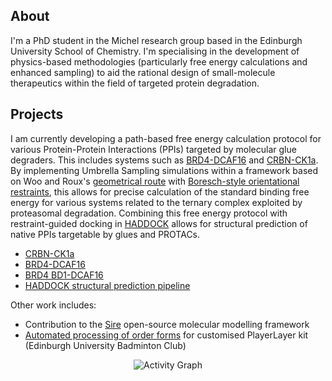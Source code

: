 ## About

I'm a PhD student in the Michel research group based in the Edinburgh University School of Chemistry. 
I'm specialising in the development of physics-based methodologies (particularly free energy calculations and enhanced sampling) to aid the rational design of small-molecule therapeutics within the field of targeted protein degradation.

## Projects

I am currently developing a path-based free energy calculation protocol for various Protein-Protein Interactions (PPIs) targeted by molecular glue degraders. This includes systems such as [BRD4-DCAF16](https://www.nature.com/articles/s41586-024-07089-6) and [CRBN-CK1a](https://www.nature.com/articles/nature16979). By implementing Umbrella Sampling simulations within a framework based on Woo and Roux's [geometrical route](https://www.pnas.org/doi/10.1073/pnas.0409005102) with [Boresch-style orientational restraints](https://pubs.acs.org/doi/10.1021/acs.jctc.4c01695), this allows for precise calculation of the standard binding free energy for various systems related to the ternary complex exploited by proteasomal degradation. Combining this free energy protocol with restraint-guided docking in [HADDOCK](https://pubs.acs.org/doi/full/10.1021/ja026939x) allows for structural prediction of native PPIs targetable by glues and PROTACs.

- [CRBN-CK1a](https://github.com/BenTanYK/CRBN_CK1a)
- [BRD4-DCAF16](https://github.com/BenTanYK/BRD4_DCAF16)
- [BRD4 BD1-DCAF16](https://github.com/BenTanYK/BD1_DCAF16)
- [HADDOCK structural prediction pipeline](https://github.com/BenTanYK/HADDOCK_MD_refinement)

Other work includes: 

- Contribution to the [Sire](https://github.com/OpenBioSim/sire) open-source molecular modelling framework
- [Automated processing of order forms](https://github.com/BenTanYK/playerlayer_kit_orders) for customised PlayerLayer kit (Edinburgh University Badminton Club)

<div align="center">

![Activity Graph](https://github-readme-activity-graph.vercel.app/graph?username=BenTanYK&theme=github-compact)

</div>
